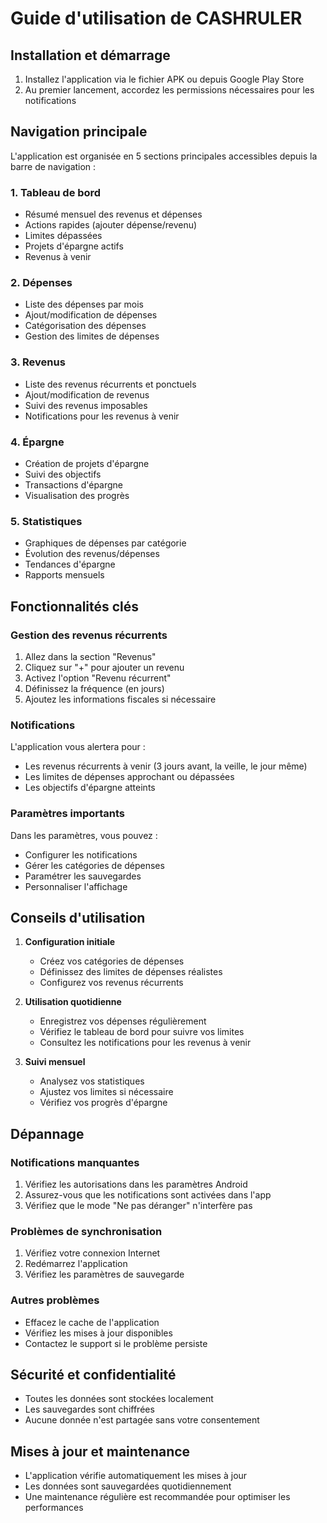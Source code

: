 # Guide d'utilisation de CASHRULER

## Installation et démarrage

1. Installez l'application via le fichier APK ou depuis Google Play Store
2. Au premier lancement, accordez les permissions nécessaires pour les notifications

## Navigation principale

L'application est organisée en 5 sections principales accessibles depuis la barre de navigation :

### 1. Tableau de bord
- Résumé mensuel des revenus et dépenses
- Actions rapides (ajouter dépense/revenu)
- Limites dépassées
- Projets d'épargne actifs
- Revenus à venir

### 2. Dépenses
- Liste des dépenses par mois
- Ajout/modification de dépenses
- Catégorisation des dépenses
- Gestion des limites de dépenses

### 3. Revenus
- Liste des revenus récurrents et ponctuels
- Ajout/modification de revenus
- Suivi des revenus imposables
- Notifications pour les revenus à venir

### 4. Épargne
- Création de projets d'épargne
- Suivi des objectifs
- Transactions d'épargne
- Visualisation des progrès

### 5. Statistiques
- Graphiques de dépenses par catégorie
- Évolution des revenus/dépenses
- Tendances d'épargne
- Rapports mensuels

## Fonctionnalités clés

### Gestion des revenus récurrents
1. Allez dans la section "Revenus"
2. Cliquez sur "+" pour ajouter un revenu
3. Activez l'option "Revenu récurrent"
4. Définissez la fréquence (en jours)
5. Ajoutez les informations fiscales si nécessaire

### Notifications
L'application vous alertera pour :
- Les revenus récurrents à venir (3 jours avant, la veille, le jour même)
- Les limites de dépenses approchant ou dépassées
- Les objectifs d'épargne atteints

### Paramètres importants
Dans les paramètres, vous pouvez :
- Configurer les notifications
- Gérer les catégories de dépenses
- Paramétrer les sauvegardes
- Personnaliser l'affichage

## Conseils d'utilisation

1. **Configuration initiale**
   - Créez vos catégories de dépenses
   - Définissez des limites de dépenses réalistes
   - Configurez vos revenus récurrents

2. **Utilisation quotidienne**
   - Enregistrez vos dépenses régulièrement
   - Vérifiez le tableau de bord pour suivre vos limites
   - Consultez les notifications pour les revenus à venir

3. **Suivi mensuel**
   - Analysez vos statistiques
   - Ajustez vos limites si nécessaire
   - Vérifiez vos progrès d'épargne

## Dépannage

### Notifications manquantes
1. Vérifiez les autorisations dans les paramètres Android
2. Assurez-vous que les notifications sont activées dans l'app
3. Vérifiez que le mode "Ne pas déranger" n'interfère pas

### Problèmes de synchronisation
1. Vérifiez votre connexion Internet
2. Redémarrez l'application
3. Vérifiez les paramètres de sauvegarde

### Autres problèmes
- Effacez le cache de l'application
- Vérifiez les mises à jour disponibles
- Contactez le support si le problème persiste

## Sécurité et confidentialité

- Toutes les données sont stockées localement
- Les sauvegardes sont chiffrées
- Aucune donnée n'est partagée sans votre consentement

## Mises à jour et maintenance

- L'application vérifie automatiquement les mises à jour
- Les données sont sauvegardées quotidiennement
- Une maintenance régulière est recommandée pour optimiser les performances

